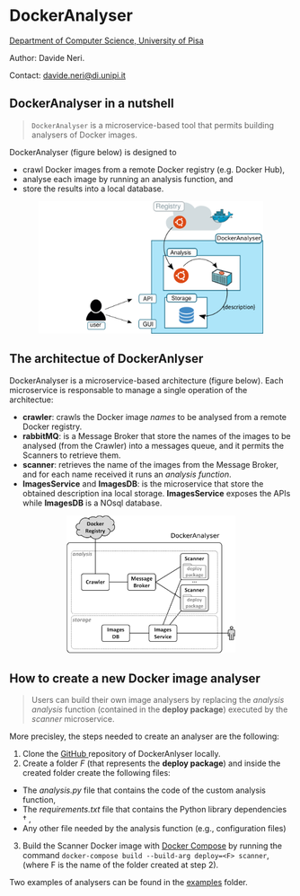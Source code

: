 #  DockerAnalyser

[Department of Computer Science, University of Pisa](https://www.di.unipi.it/en/)

Author: Davide Neri.

Contact: davide.neri@di.unipi.it

## DockerAnalyser in a  nutshell


> `DockerAnalyser` is a microservice-based tool that permits building analysers of Docker images.


DockerAnalyser (figure below) is designed to
 - crawl Docker images from a remote Docker registry (e.g. Docker Hub),
 - analyse each image by running an analysis function, and
 - store the results into a local database.

<div align="center">
  <img  src="./data/docs/docker-analyser.png" width="400">
</div>

## The architectue of DockerAnlyser
DockerAnalyser is a microservice-based architecture (figure below).
Each microservice is responsable to manage a single operation of the architectue:
 - **crawler**: crawls the Docker image *names* to be analysed from a remote Docker registry.
 - **rabbitMQ**: is a Message Broker that store the names of the images to be analysed (from the Crawler) into a messages queue, and it permits the Scanners to retrieve them.
 - **scanner**: retrieves the name of the images from the Message Broker, and for each name received it runs an *analysis function*.
 - **ImagesService** and **ImagesDB**: is the microservice that store the obtained description ina local storage.  **ImagesService** exposes the APIs while **ImagesDB** is a NOsql database.

 <div align="center">
 <img  src="./data/docs/architecture.png" width="300">
 </div>

## How to create a new Docker image analyser
> Users can build their own image analysers by replacing the  *analysis analysis* function (contained in the **deploy package**)  executed by the *scanner* microservice.


More precisley, the steps needed to create an analyser are the following:
1. Clone the [GitHub ](https://github.com/di-unipi-socc/DockerAnalyser.git) repository of DockerAnlyser locally.
2. Create a folder *F* (that represents the **deploy package**) and inside the created folder
create the following files:
 - The *analysis.py* file that contains the code of the custom analysis function,
 - The *requirements.txt* file that contains the Python library dependencies † ,
 - Any other file needed by the analysis function (e.g., configuration files)
3. Build the Scanner Docker image with  [Docker Compose](https://docs.docker.com/compose/install/) by running the command
`docker-compose build --build-arg deploy=<F> scanner`, (where F is the
name of the folder created at step 2).



Two examples of analysers can be found in the  [examples](./data/examples/README.md) folder.
